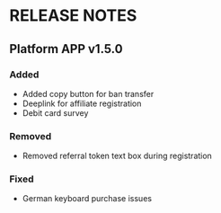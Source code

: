# RELEASE NOTES

## Platform APP v1.5.0

### Added

- Added copy button for ban transfer
- Deeplink for affiliate registration
- Debit card survey

### Removed

- Removed referral token text box during registration


### Fixed 

- German keyboard purchase issues